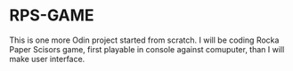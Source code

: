 # RPS-GAME

This is one more Odin project started from scratch. I will be coding Rocka Paper Scisors game, first playable in console against comuputer, than I will make user interface. 
